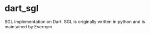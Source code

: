 # dart_sgl
SGL implementation on Dart. SGL is originally written in python and is maintained by Evernym
